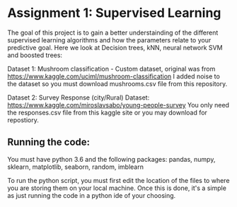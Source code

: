 # Assignment 1: Supervised Learning

The goal of this project is to gain a better understainding of the different supervised learning algorithms and how the parameters relate to your predictive goal. Here we look at Decision trees, kNN, neural network SVM and boosted trees:

Dataset 1: Mushroom classification - Custom dataset, original was from https://www.kaggle.com/uciml/mushroom-classification I added noise to the dataset so you must download mushrooms.csv file from this repository. 


Dataset 2: Survey Response (city/Rural) Dataset: https://www.kaggle.com/miroslavsabo/young-people-survey
            You only need the responses.csv file from this kaggle site or you may download for repostiory.
            
            
## Running the code:
You must have python 3.6 and the following packages: pandas, numpy, sklearn, matplotlib, seaborn, random, imblearn

To run the python script, you must first edit the location of the files to where you are storing them on your local machine. 
Once this is done, it's a simple as just running the code in a python ide of your choosing.
